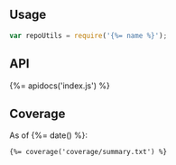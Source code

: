 ## Usage

```js
var repoUtils = require('{%= name %}');
```

## API
{%= apidocs('index.js') %}

## Coverage

As of {%= date() %}:

```
{%= coverage('coverage/summary.txt') %}
```
